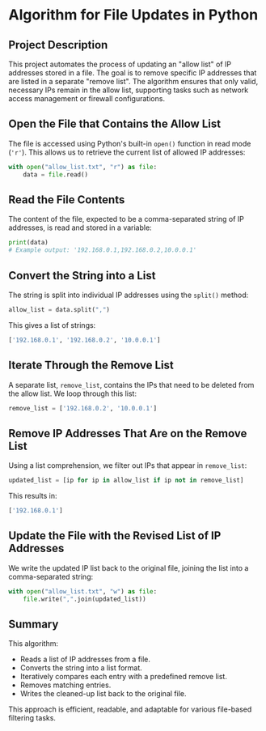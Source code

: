 
# Algorithm for File Updates in Python

## Project Description

This project automates the process of updating an "allow list" of IP addresses stored in a file. The goal is to remove specific IP addresses that are listed in a separate "remove list". The algorithm ensures that only valid, necessary IPs remain in the allow list, supporting tasks such as network access management or firewall configurations.

## Open the File that Contains the Allow List

The file is accessed using Python's built-in `open()` function in read mode (`'r'`). This allows us to retrieve the current list of allowed IP addresses:

```python
with open("allow_list.txt", "r") as file:
    data = file.read()
```

## Read the File Contents

The content of the file, expected to be a comma-separated string of IP addresses, is read and stored in a variable:

```python
print(data)
# Example output: '192.168.0.1,192.168.0.2,10.0.0.1'
```

## Convert the String into a List

The string is split into individual IP addresses using the `split()` method:

```python
allow_list = data.split(",")
```

This gives a list of strings:

```python
['192.168.0.1', '192.168.0.2', '10.0.0.1']
```

## Iterate Through the Remove List

A separate list, `remove_list`, contains the IPs that need to be deleted from the allow list. We loop through this list:

```python
remove_list = ['192.168.0.2', '10.0.0.1']
```

## Remove IP Addresses That Are on the Remove List

Using a list comprehension, we filter out IPs that appear in `remove_list`:

```python
updated_list = [ip for ip in allow_list if ip not in remove_list]
```

This results in:

```python
['192.168.0.1']
```

## Update the File with the Revised List of IP Addresses

We write the updated IP list back to the original file, joining the list into a comma-separated string:

```python
with open("allow_list.txt", "w") as file:
    file.write(",".join(updated_list))
```

## Summary

This algorithm:
- Reads a list of IP addresses from a file.
- Converts the string into a list format.
- Iteratively compares each entry with a predefined remove list.
- Removes matching entries.
- Writes the cleaned-up list back to the original file.

This approach is efficient, readable, and adaptable for various file-based filtering tasks.
